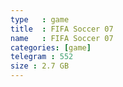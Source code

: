 ```yaml
---
type   : game
title  : FIFA Soccer 07
name   : FIFA Soccer 07
categories: [game]
telegram : 552
size : 2.7 GB
---
```



